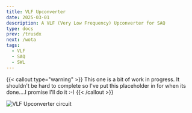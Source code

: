 ```yaml
---
title: VLF Upconverter
date: 2025-03-01
description: A VLF (Very Low Frequency) Upconverter for SAQ
type: docs
prev: /trusdx
next: /wota
tags:
  - VLF
  - SAQ
  - SWL
---
```


{{< callout type="warning" >}}
  This one is a bit of work in progress. It shouldn't be hard to complete so I've put this placeholder in for when its done....I promise I'll do it :-)
{{< /callout >}}


![VLF Upconverter circuit](vlfup.png#centre)
